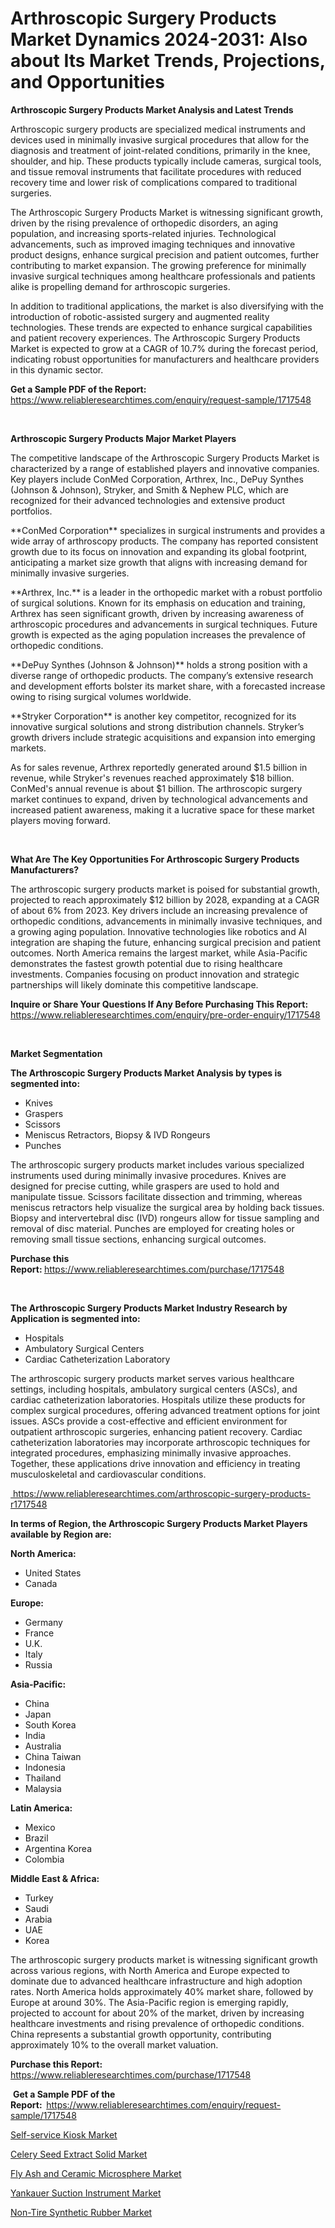 <p><h1>Arthroscopic Surgery Products Market Dynamics 2024-2031: Also about Its Market Trends, Projections, and Opportunities</h1></p><p><strong>Arthroscopic Surgery Products Market Analysis and Latest Trends</strong></p>
<p><p>Arthroscopic surgery products are specialized medical instruments and devices used in minimally invasive surgical procedures that allow for the diagnosis and treatment of joint-related conditions, primarily in the knee, shoulder, and hip. These products typically include cameras, surgical tools, and tissue removal instruments that facilitate procedures with reduced recovery time and lower risk of complications compared to traditional surgeries.</p><p>The Arthroscopic Surgery Products Market is witnessing significant growth, driven by the rising prevalence of orthopedic disorders, an aging population, and increasing sports-related injuries. Technological advancements, such as improved imaging techniques and innovative product designs, enhance surgical precision and patient outcomes, further contributing to market expansion. The growing preference for minimally invasive surgical techniques among healthcare professionals and patients alike is propelling demand for arthroscopic surgeries. </p><p>In addition to traditional applications, the market is also diversifying with the introduction of robotic-assisted surgery and augmented reality technologies. These trends are expected to enhance surgical capabilities and patient recovery experiences. The Arthroscopic Surgery Products Market is expected to grow at a CAGR of 10.7% during the forecast period, indicating robust opportunities for manufacturers and healthcare providers in this dynamic sector.</p></p>
<p><strong>Get a Sample PDF of the Report:&nbsp;</strong> <a href="https://www.reliableresearchtimes.com/enquiry/request-sample/1717548?utm_campaign=1287&utm_medium=2&utm_source=Github&utm_content=ia&utm_term=14102024&utm_id=arthroscopic-surgery-products">https://www.reliableresearchtimes.com/enquiry/request-sample/1717548</a></p>
<p>&nbsp;</p>
<p><strong>Arthroscopic Surgery Products Major Market Players</strong></p>
<p><p>The competitive landscape of the Arthroscopic Surgery Products Market is characterized by a range of established players and innovative companies. Key players include ConMed Corporation, Arthrex, Inc., DePuy Synthes (Johnson & Johnson), Stryker, and Smith & Nephew PLC, which are recognized for their advanced technologies and extensive product portfolios.</p><p>**ConMed Corporation** specializes in surgical instruments and provides a wide array of arthroscopy products. The company has reported consistent growth due to its focus on innovation and expanding its global footprint, anticipating a market size growth that aligns with increasing demand for minimally invasive surgeries.</p><p>**Arthrex, Inc.** is a leader in the orthopedic market with a robust portfolio of surgical solutions. Known for its emphasis on education and training, Arthrex has seen significant growth, driven by increasing awareness of arthroscopic procedures and advancements in surgical techniques. Future growth is expected as the aging population increases the prevalence of orthopedic conditions.</p><p>**DePuy Synthes (Johnson & Johnson)** holds a strong position with a diverse range of orthopedic products. The company’s extensive research and development efforts bolster its market share, with a forecasted increase owing to rising surgical volumes worldwide.</p><p>**Stryker Corporation** is another key competitor, recognized for its innovative surgical solutions and strong distribution channels. Stryker’s growth drivers include strategic acquisitions and expansion into emerging markets.</p><p>As for sales revenue, Arthrex reportedly generated around $1.5 billion in revenue, while Stryker's revenues reached approximately $18 billion. ConMed's annual revenue is about $1 billion. The arthroscopic surgery market continues to expand, driven by technological advancements and increased patient awareness, making it a lucrative space for these market players moving forward.</p></p>
<p>&nbsp;</p>
<p><strong>What Are The Key Opportunities For Arthroscopic Surgery Products Manufacturers?</strong></p>
<p><p>The arthroscopic surgery products market is poised for substantial growth, projected to reach approximately $12 billion by 2028, expanding at a CAGR of about 6% from 2023. Key drivers include an increasing prevalence of orthopedic conditions, advancements in minimally invasive techniques, and a growing aging population. Innovative technologies like robotics and AI integration are shaping the future, enhancing surgical precision and patient outcomes. North America remains the largest market, while Asia-Pacific demonstrates the fastest growth potential due to rising healthcare investments. Companies focusing on product innovation and strategic partnerships will likely dominate this competitive landscape.</p></p>
<p><strong>Inquire or Share Your Questions If Any Before Purchasing This Report:</strong> <a href="https://www.reliableresearchtimes.com/enquiry/pre-order-enquiry/1717548?utm_campaign=1287&utm_medium=2&utm_source=Github&utm_content=ia&utm_term=14102024&utm_id=arthroscopic-surgery-products">https://www.reliableresearchtimes.com/enquiry/pre-order-enquiry/1717548</a></p>
<p>&nbsp;</p>
<p><strong>Market Segmentation</strong></p>
<p><strong>The Arthroscopic Surgery Products Market Analysis by types is segmented into:</strong></p>
<p><ul><li>Knives</li><li>Graspers</li><li>Scissors</li><li>Meniscus Retractors, Biopsy & IVD Rongeurs</li><li>Punches</li></ul></p>
<p><p>The arthroscopic surgery products market includes various specialized instruments used during minimally invasive procedures. Knives are designed for precise cutting, while graspers are used to hold and manipulate tissue. Scissors facilitate dissection and trimming, whereas meniscus retractors help visualize the surgical area by holding back tissues. Biopsy and intervertebral disc (IVD) rongeurs allow for tissue sampling and removal of disc material. Punches are employed for creating holes or removing small tissue sections, enhancing surgical outcomes.</p></p>
<p><strong>Purchase this Report:&nbsp;</strong><a href="https://www.reliableresearchtimes.com/purchase/1717548?utm_campaign=1287&utm_medium=2&utm_source=Github&utm_content=ia&utm_term=14102024&utm_id=arthroscopic-surgery-products">https://www.reliableresearchtimes.com/purchase/1717548</a></p>
<p>&nbsp;</p>
<p><strong>The Arthroscopic Surgery Products Market Industry Research by Application is segmented into:</strong></p>
<p><ul><li>Hospitals</li><li>Ambulatory Surgical Centers</li><li>Cardiac Catheterization Laboratory</li></ul></p>
<p><p>The arthroscopic surgery products market serves various healthcare settings, including hospitals, ambulatory surgical centers (ASCs), and cardiac catheterization laboratories. Hospitals utilize these products for complex surgical procedures, offering advanced treatment options for joint issues. ASCs provide a cost-effective and efficient environment for outpatient arthroscopic surgeries, enhancing patient recovery. Cardiac catheterization laboratories may incorporate arthroscopic techniques for integrated procedures, emphasizing minimally invasive approaches. Together, these applications drive innovation and efficiency in treating musculoskeletal and cardiovascular conditions.</p></p>
<p><a href="https://www.reliableresearchtimes.com/arthroscopic-surgery-products-r1717548?utm_campaign=1287&utm_medium=2&utm_source=Github&utm_content=ia&utm_term=14102024&utm_id=arthroscopic-surgery-products">&nbsp;https://www.reliableresearchtimes.com/arthroscopic-surgery-products-r1717548</a></p>
<p><strong>In terms of Region, the Arthroscopic Surgery Products Market Players available by Region are:</strong></p>
<p>
    <p> <strong> North America: </strong>
        <ul>
            <li>United States</li>
            <li>Canada</li>
        </ul>
        </p> 
    <p> <strong> Europe: </strong>
        <ul>
            <li>Germany</li>
            <li>France</li>
            <li>U.K.</li>
            <li>Italy</li>
            <li>Russia</li>
        </ul>
        </p> 
    <p> <strong> Asia-Pacific: </strong>
        <ul>
            <li>China</li>
            <li>Japan</li>
            <li>South Korea</li>
            <li>India</li>
            <li>Australia</li>
            <li>China Taiwan</li>
            <li>Indonesia</li>
            <li>Thailand</li>
            <li>Malaysia</li>
        </ul>
        </p> 
    <p> <strong> Latin America: </strong>
        <ul>
            <li>Mexico</li>
            <li>Brazil</li>
            <li>Argentina Korea</li>
            <li>Colombia</li>
        </ul>
        </p> 
    <p> <strong> Middle East & Africa: </strong>
        <ul>
            <li>Turkey</li>
            <li>Saudi</li>
            <li>Arabia</li>
            <li>UAE</li>
            <li>Korea</li>
        </ul>
    </p>
    </p>
<p><p>The arthroscopic surgery products market is witnessing significant growth across various regions, with North America and Europe expected to dominate due to advanced healthcare infrastructure and high adoption rates. North America holds approximately 40% market share, followed by Europe at around 30%. The Asia-Pacific region is emerging rapidly, projected to account for about 20% of the market, driven by increasing healthcare investments and rising prevalence of orthopedic conditions. China represents a substantial growth opportunity, contributing approximately 10% to the overall market valuation.</p></p>
<p><strong>Purchase this Report: </strong><a href="https://www.reliableresearchtimes.com/purchase/1717548?utm_campaign=1287&utm_medium=2&utm_source=Github&utm_content=ia&utm_term=14102024&utm_id=arthroscopic-surgery-products">https://www.reliableresearchtimes.com/purchase/1717548</a></p>
<p>&nbsp;<strong>Get a Sample PDF of the Report:&nbsp;&nbsp;</strong><a href="https://www.reliableresearchtimes.com/enquiry/request-sample/1717548?utm_campaign=1287&utm_medium=2&utm_source=Github&utm_content=ia&utm_term=14102024&utm_id=arthroscopic-surgery-products">https://www.reliableresearchtimes.com/enquiry/request-sample/1717548</a></p>
<p><strong></strong></p>
<p><p><a href="https://www.linkedin.com/pulse/self-service-kiosk-market-global-regional-analysis-focus-region-6uicc?trk=public_post_embed_feed-article-content&utm_campaign=1287&utm_medium=2&utm_source=Github&utm_content=ia&utm_term=14102024&utm_id=arthroscopic-surgery-products">Self-service Kiosk Market</a></p><p><a href="https://www.linkedin.com/pulse/future-trends-global-celery-seed-extract-solid-market-insights-djx3f?utm_campaign=1287&utm_medium=2&utm_source=Github&utm_content=ia&utm_term=14102024&utm_id=arthroscopic-surgery-products">Celery Seed Extract Solid Market</a></p><p><a href="https://www.linkedin.com/pulse/deep-dive-fly-ash-ceramic-microsphere-market-itstrends-cf7be?utm_campaign=1287&utm_medium=2&utm_source=Github&utm_content=ia&utm_term=14102024&utm_id=arthroscopic-surgery-products">Fly Ash and Ceramic Microsphere Market</a></p><p><a href="https://github.com/julyju69/Market-Research-Report-List-5/blob/main/yankauer-suction-instrument-market.md?utm_campaign=1287&utm_medium=2&utm_source=Github&utm_content=ia&utm_term=14102024&utm_id=arthroscopic-surgery-products">Yankauer Suction Instrument Market</a></p><p><a href="https://www.linkedin.com/pulse/non-tire-synthetic-rubber-market-global-regional-analysis-q4xuf?utm_campaign=1287&utm_medium=2&utm_source=Github&utm_content=ia&utm_term=14102024&utm_id=arthroscopic-surgery-products">Non-Tire Synthetic Rubber Market</a></p></p>